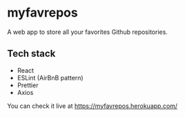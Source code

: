# myfavrepos
A web app to store all your favorites Github repositories.

## Tech stack
- React
- ESLint (AirBnB pattern)
- Prettier
- Axios

You can check it live at https://myfavrepos.herokuapp.com/
